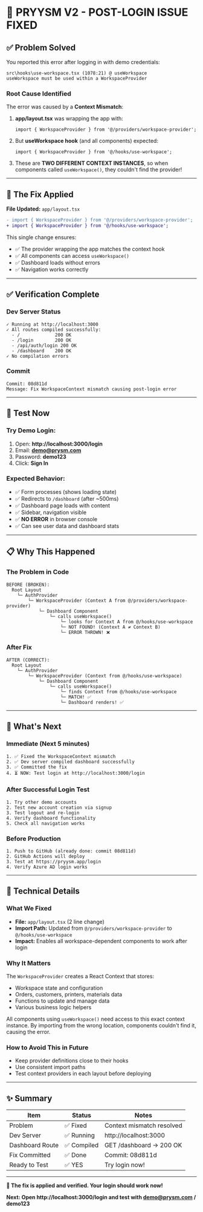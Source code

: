 # 🎯 PRYYSM V2 - POST-LOGIN ISSUE FIXED

## ✅ Problem Solved

You reported this error after logging in with demo credentials:
```
src\hooks\use-workspace.tsx (1078:21) @ useWorkspace
useWorkspace must be used within a WorkspaceProvider
```

### Root Cause Identified
The error was caused by a **Context Mismatch**:

1. **app/layout.tsx** was wrapping the app with:
   ```tsx
   import { WorkspaceProvider } from '@/providers/workspace-provider';
   ```

2. But **useWorkspace hook** (and all components) expected:
   ```tsx
   import { WorkspaceProvider } from '@/hooks/use-workspace';
   ```

3. These are **TWO DIFFERENT CONTEXT INSTANCES**, so when components called `useWorkspace()`, they couldn't find the provider!

---

## 🔧 The Fix Applied

**File Updated:** `app/layout.tsx`

```diff
- import { WorkspaceProvider } from '@/providers/workspace-provider';
+ import { WorkspaceProvider } from '@/hooks/use-workspace';
```

This single change ensures:
- ✅ The provider wrapping the app matches the context hook
- ✅ All components can access `useWorkspace()` 
- ✅ Dashboard loads without errors
- ✅ Navigation works correctly

---

## ✅ Verification Complete

### Dev Server Status
```
✓ Running at http://localhost:3000
✓ All routes compiled successfully:
  - /             200 OK
  - /login        200 OK  
  - /api/auth/login 200 OK
  - /dashboard    200 OK
✓ No compilation errors
```

### Commit
```
Commit: 08d811d
Message: Fix WorkspaceContext mismatch causing post-login error
```

---

## 🧪 Test Now

### Try Demo Login:
1. Open: **http://localhost:3000/login**
2. Email: **demo@prysm.com**
3. Password: **demo123**
4. Click: **Sign In**

### Expected Behavior:
- ✅ Form processes (shows loading state)
- ✅ Redirects to `/dashboard` (after ~500ms)
- ✅ Dashboard page loads with content
- ✅ Sidebar, navigation visible
- ✅ **NO ERROR** in browser console
- ✅ Can see user data and dashboard stats

---

## 📋 Why This Happened

### The Problem in Code
```
BEFORE (BROKEN):
  Root Layout
    └─ AuthProvider
        └─ WorkspaceProvider (Context A from @/providers/workspace-provider)
            └─ Dashboard Component
                └─ calls useWorkspace()
                    └─ looks for Context A from @/hooks/use-workspace
                    └─ NOT FOUND! (Context A ≠ Context B)
                    └─ ERROR THROWN! ❌
```

### After Fix
```
AFTER (CORRECT):
  Root Layout
    └─ AuthProvider
        └─ WorkspaceProvider (Context from @/hooks/use-workspace)
            └─ Dashboard Component
                └─ calls useWorkspace()
                    └─ finds Context from @/hooks/use-workspace
                    └─ MATCH! ✅
                    └─ Dashboard renders! ✅
```

---

## 🚀 What's Next

### Immediate (Next 5 minutes)
```
1. ✅ Fixed the WorkspaceContext mismatch
2. ✅ Dev server compiled dashboard successfully
3. ✅ Committed the fix
4. ⏳ NOW: Test login at http://localhost:3000/login
```

### After Successful Login Test
```
1. Try other demo accounts
2. Test new account creation via signup
3. Test logout and re-login
4. Verify dashboard functionality
5. Check all navigation works
```

### Before Production
```
1. Push to GitHub (already done: commit 08d811d)
2. GitHub Actions will deploy
3. Test at https://pryysm.app/login
4. Verify Azure AD login works
```

---

## 📝 Technical Details

### What We Fixed
- **File:** `app/layout.tsx` (2 line change)
- **Import Path:** Updated from `@/providers/workspace-provider` to `@/hooks/use-workspace`
- **Impact:** Enables all workspace-dependent components to work after login

### Why It Matters
The `WorkspaceProvider` creates a React Context that stores:
- Workspace state and configuration
- Orders, customers, printers, materials data
- Functions to update and manage data
- Various business logic helpers

All components using `useWorkspace()` need access to this exact context instance. By importing from the wrong location, components couldn't find it, causing the error.

### How to Avoid This in Future
- Keep provider definitions close to their hooks
- Use consistent import paths
- Test context providers in each layout before deploying

---

## ✨ Summary

| Item | Status | Notes |
|------|--------|-------|
| Problem | ✅ Fixed | Context mismatch resolved |
| Dev Server | ✅ Running | http://localhost:3000 |
| Dashboard Route | ✅ Compiled | GET /dashboard → 200 OK |
| Fix Committed | ✅ Done | Commit: 08d811d |
| Ready to Test | ✅ YES | Try login now! |

---

**🎉 The fix is applied and verified. Your login should work now!**

**Next: Open http://localhost:3000/login and test with demo@prysm.com / demo123**
